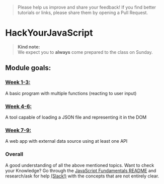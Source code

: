> Please help us improve and share your feedback! If you find better tutorials or links, please share them by opening a Pull Request.

# HackYourJavaScript

> **Kind note:**  
We expect you to **always** come prepared to the class on Sunday.

## Module goals:

### [Week 1-3:](/JavaScript1)   
A basic program with multiple functions (reacting to user input)

### [Week 4-6:](/JavaScript2)
A tool capable of loading a JSON file and representing it in the DOM

### [Week 7-9:](/JavaScript3)
A web app with external data source using at least one API

### Overall
A good understanding of all the above mentioned topics. Want to check your Knowledge? Go through the [JavaScript Fundamentals README](/fundamentals) and research/ask for help [(Slack!)](https://hackyourfuture-cph.slack.com) with the concepts that are not entirely clear.







